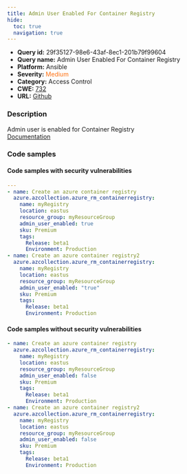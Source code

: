 ```yaml
---
title: Admin User Enabled For Container Registry
hide:
  toc: true
  navigation: true
---
```


<style>
  .highlight .hll {
    background-color: #ff171742;
  }
  .md-content {
    max-width: 1100px;
    margin: 0 auto;
  }
</style>

-   **Query id:** 29f35127-98e6-43af-8ec1-201b79f99604
-   **Query name:** Admin User Enabled For Container Registry
-   **Platform:** Ansible
-   **Severity:** <span style="color:#ff7213">Medium</span>
-   **Category:** Access Control
-   **CWE:** <a href="https://cwe.mitre.org/data/definitions/732.html" onclick="newWindowOpenerSafe(event, 'https://cwe.mitre.org/data/definitions/732.html')">732</a>
-   **URL:** [Github](https://github.com/Checkmarx/kics/tree/master/assets/queries/ansible/azure/admin_user_enabled_for_container_registry)

### Description
Admin user is enabled for Container Registry<br>
[Documentation](https://docs.ansible.com/ansible/latest/collections/azure/azcollection/azure_rm_containerregistry_module.html)

### Code samples
#### Code samples with security vulnerabilities
```yaml title="Positive test num. 1 - yaml file" hl_lines="17 7"
---
- name: Create an azure container registry
  azure.azcollection.azure_rm_containerregistry:
    name: myRegistry
    location: eastus
    resource_group: myResourceGroup
    admin_user_enabled: true
    sku: Premium
    tags:
      Release: beta1
      Environment: Production
- name: Create an azure container registry2
  azure.azcollection.azure_rm_containerregistry:
    name: myRegistry
    location: eastus
    resource_group: myResourceGroup
    admin_user_enabled: "true"
    sku: Premium
    tags:
      Release: beta1
      Environment: Production

```


#### Code samples without security vulnerabilities
```yaml title="Negative test num. 1 - yaml file"
- name: Create an azure container registry
  azure.azcollection.azure_rm_containerregistry:
    name: myRegistry
    location: eastus
    resource_group: myResourceGroup
    admin_user_enabled: false
    sku: Premium
    tags:
      Release: beta1
      Environment: Production
- name: Create an azure container registry2
  azure.azcollection.azure_rm_containerregistry:
    name: myRegistry
    location: eastus
    resource_group: myResourceGroup
    admin_user_enabled: false
    sku: Premium
    tags:
      Release: beta1
      Environment: Production

```
